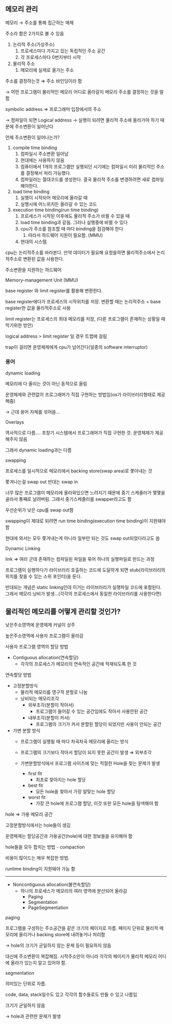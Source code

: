 ## 메모리 관리

메모리 → 주소를 통해 접근하는 매체

주소라 함은 2가지로 볼 수 있음


1. 논리적 주소(가상주소)
    1. 프로세스마다 가지고 있는 독립적인 주소 공간
    2. 각 프로세스마다 0번지부터 시작
2. 물리적 주소
    1. 메모리에 실제로 올가는 주소

주소를 결정하는것 ⇒ 주소 바인딩이라 함

→ 어떤 프로그램이 물리적인 메모리 어디로 올라갈지 메모리 주소를 결정하는 것을 말함

symbolic address ⇒ 프로그래머 입장에서의 주소

→ 컴파일이 되면 Logical address → 실행이 되려면 물리적 주소에 올라가야 하기 때문에 주소변환이 일어난다

언제 주소변환이 일어나는가?


1. compile time binding
    1. 컴파일시 주소변환 일어남
    2. 현대에는 사용하지 않음
    3. 컴퓨터에서 1개의 프로그램만 실행되던 시기에는 컴파일시 미리 물리적인 주소를 결정해서 처리 가능했다.
    4. 컴파일러는 절대코드를 생성한다. 결국 물리적 주소를 변경하려면 새로 컴파일 해야한다.
2. load time binding
    1. 실행이 시작되어 메모리에 올라갈 때
    2. 실행시에 어느위치든 올라갈 수 있는 코드
3. execution time binding(run time binding)
    1. 프로세스가 시작된 이후에도 물리적 주소가 바뀔 수 있을 때
    2. load time binding과 같음. 그러나 실행중에 바뀔 수 있다
    3. cpu가 주소를 참조할 때 마다 binding을 점검해야 한다
        1. 따라서 하드웨어 지원이 필요함. (MMU)
    4. 현대의 시스템

cpu는 논리적주소를 바라본다. 만약 데이터가 필요해 요청을하면 물리적주소에서 논리적주소로 변환된 값을 사용한다.


주소변환을 지원하는 하드웨어

Memory-management Unit (MMU)


base register 와 limit register를 활용해 변환한다.

base register에다가 프로세스의 시작위치를 저장. 변환할 때는 논리적주소 + base register한 값을 물리적주소로 사용

limit register는 프로세스의 최대 메모리를 저장, (다른 프로그램이 존재하는 상황일 때 막기위한 방안)


logical address > limit register 일 경우 트랩에 걸림

trap이 걸리면 운영체제에게 cpu가 넘어간다(일종의 software interruptor)

### 용어

dynamic loading


메모리에 다 올리는 것이 아닌 동적으로 올림

운영체제와 관련없이 프로그래머가 직접 구현하는 방법임(os가 라이브러리형태로 제공해줌)

→ 근데 용어 자체를 섞어씀…

Overlays


역사적으로 다름…. 초창기 시스템에서 프로그래머가 직접 구현한 것. 운영체제가 제공해주지 않음

그래서 dynamic loading과는 다름

swapping


프로세스를 일시적으로 메모리에서 backing store(swap area)로 쫓아내는 것

쫓겨나는걸 swap out 반대는 swap in

너무 많은 프로그램이 메모리에 올라와있으면 느려지기 때문에 중기 스케줄러가 몇몇을 골라서 통쨰로 날려버림. 그래서 중기스케줄러를 swapper라고도 함

우선순위가 낮은 cpu를 swap out함

swapping이 제대로 되려면 run time binding(execution time binding)이 지원돼야 함

현대에 와서는 모두 쫓겨내는게 아니라 일부만 되는 것도 swap out되었다라고도 씀

Dynamic Linking


link ⇒ 여러 군데 존재하는 컴파일된 파일을 묶어 하나의 실행파일로 만드는 과정

프로그램이 실행하다가 라이브러리 호출하는 코드에 도달하게 되면 stub(라이브러리의 위치를 찾을 수 있는 소위 포인터)을 둔다.

반대되는 개념은 static linking인데 이거는 라이브러리가 실행파일 코드에 포함된다. 그래서 메모리 낭비가 발생…(각각의 프로세스에서 동일한 라이브러리를 사용한다면)

## 물리적인 메모리를 어떻게 관리할 것인가?


낮은주소영역에 운영체제 커널이 상주

높은주소영역에 사용자 프로그램이 올라감

사용자 프로그램 영역의 할당 방법

- Contiguous allocation(연속할당)
    - 각각의 프로세스가 메모리의 연속적인 공간에 적재되도록 한 것

연속할당 방법



- 고정분할방식
    - 물리적 메모리를 영구적 분할로 나눔
    - 낭비되는 메모리조각
        - 외부조각(분할이 작아서)
            - 프로그램이 들어갈 수 있는 공간임에도 작아서 사용안된 공간
        - 내부조각(분할이 커서)
            - 프로그램의 크기가 커서 분할된 할당이 되었지만 사용이 안되는 공간
- 가변 분할 방식
    - 프로그램이 실행될 때 마다 차곡차곡 메모리에 올리는 방식
    - 프로그램의 크기보다 작아서 할당이 되지 못한 공간이 발생 ⇒ 외부조각
    - 가변분할방식에서 프로그램 사이즈에 맞는 적절한 Hole을 찾는 문제가 발생

    

        - first fit
            - 최초로 찾아지는 hole 할당
        - best fit
            - 모든 hole을 찾아서 가장 알맞는 hole 할당
        - worst fit
            - 가장 큰 hole에 프로그램 할당, 이것 또한 모든 hole을 탐색해야 함

hole ⇒ 가용 메모리 공간

고정분할방식에서는 hole들이 생김

운영체제는 할당공간과 가용공간(hole)에 대한 정보들을 유지해야 함



hole들을 모두 합치는 방법 - compaction

비용이 많이드는 매우 복잡한 방법.

runtime binding이 지원돼야 가능 함

---

- Noncontiguous allocation(불연속할당)
    - 하나의 프로세스가 메모리의 여러 영역에 분산되어 올라감
        - Paging
        - Segmentation
        - PageSegmentation

paging


프로그램을 구성하는 주소공간을 같은 크기의 페이지로 자름. 페이지 단위로 물리적 메모리에 올리거나 backing store에 내려놓거나 처리함

→ hole의 크기가 균일하지 않는 문제 등이 필요하지 않음

대신에 주소변환이 복잡해짐. 시작주소만이 아니라 각각의 페이지가 물리적 메모리 어디에 올라가 있는지 알고 있어야 함.

segmentation

의미있는 단위로 자름.

code, data, stack일수도 있고 각각의 함수들로도 만들 수 있고 나름임

크기가 균일하지 않음

→ hole과 관련한 문제가 발생